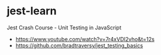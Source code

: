 # jest-learn
Jest Crash Course - Unit Testing in JavaScript

- <https://www.youtube.com/watch?v=7r4xVDI2vho&t=12s>
- <https://github.com/bradtraversy/jest_testing_basics>

